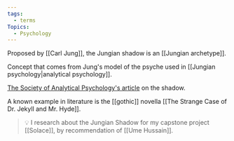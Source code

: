 ```yaml
---
tags:
  - terms
Topics:
  - Psychology
---
```

Proposed by [[Carl Jung]], the Jungian shadow is an [[Jungian archetype]]. 

Concept that comes from Jung's model of the psyche used in [[Jungian psychology|analytical psychology]]. 

[The Society of Analytical Psychology's article](https://www.thesap.org.uk/articles-on-jungian-psychology-2/about-analysis-and-therapy/the-shadow/) on the shadow.

A known example in literature is the [[gothic]] novella [[The Strange Case of Dr. Jekyll and Mr. Hyde]].

>💡 I research about the Jungian Shadow for my capstone project [[Solace]], by recommendation of [[Ume Hussain]]. 